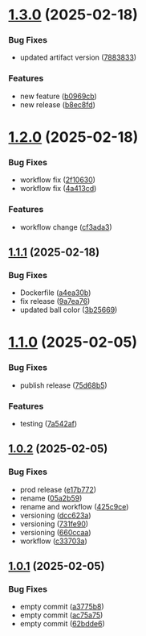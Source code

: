 # [1.3.0](https://github.com/sivaparthi/tts-frontend/compare/v1.2.0...v1.3.0) (2025-02-18)


### Bug Fixes

* updated artifact version ([7883833](https://github.com/sivaparthi/tts-frontend/commit/7883833c904855e7c8cea28d74d2aba322ab1a2d))


### Features

* new feature ([b0969cb](https://github.com/sivaparthi/tts-frontend/commit/b0969cb613c4d942fb4e1ba974790e1a38e2902f))
* new release ([b8ec8fd](https://github.com/sivaparthi/tts-frontend/commit/b8ec8fd8f73fe937ca242fc14763d5f6558b3a7f))

# [1.2.0](https://github.com/sivaparthi/tts-frontend/compare/v1.1.1...v1.2.0) (2025-02-18)


### Bug Fixes

* workflow fix ([2f10630](https://github.com/sivaparthi/tts-frontend/commit/2f106304be784a1e7ca0751d9fbe4c5a3e8f7efd))
* workflow fix ([4a413cd](https://github.com/sivaparthi/tts-frontend/commit/4a413cd7d2943fca1297176696f9f8cebe8f0193))


### Features

* workflow change ([cf3ada3](https://github.com/sivaparthi/tts-frontend/commit/cf3ada31b3a0a6a4c734fee197e9e1aa3b2780f9))

## [1.1.1](https://github.com/sivaparthi/tts-frontend/compare/v1.1.0...v1.1.1) (2025-02-18)


### Bug Fixes

* Dockerfile ([a4ea30b](https://github.com/sivaparthi/tts-frontend/commit/a4ea30b2ac79375da040b5597d9d2db5ce053a16))
* fix release ([9a7ea76](https://github.com/sivaparthi/tts-frontend/commit/9a7ea7692386594225b18f75fc09bd49b4efcab0))
* updated ball color ([3b25669](https://github.com/sivaparthi/tts-frontend/commit/3b25669c0b7c80550bbb49a24907264454fe03df))

# [1.1.0](https://github.com/sivaparthi/tts-frontend/compare/v1.0.2...v1.1.0) (2025-02-05)


### Bug Fixes

* publish release ([75d68b5](https://github.com/sivaparthi/tts-frontend/commit/75d68b5fc558c09c86fa75029809ce3cdc33eda2))


### Features

* testing ([7a542af](https://github.com/sivaparthi/tts-frontend/commit/7a542aff305ebf5a850f7381ae8b02844a81cacc))

## [1.0.2](https://github.com/sivaparthi/tts-frontend/compare/v1.0.1...v1.0.2) (2025-02-05)


### Bug Fixes

* prod  release ([e17b772](https://github.com/sivaparthi/tts-frontend/commit/e17b772de166b65ab444fb7faedf000a2439e8f9))
* rename ([05a2b59](https://github.com/sivaparthi/tts-frontend/commit/05a2b59a35f56b64b21ef5620040ed6d3b021fc3))
* rename and workflow ([425c9ce](https://github.com/sivaparthi/tts-frontend/commit/425c9ce38d19f354045a3e2f920ef4c7360cb354))
* versioning ([dcc623a](https://github.com/sivaparthi/tts-frontend/commit/dcc623a56eb0c1a8e5493ae1eac9b10562c83859))
* versioning ([731fe90](https://github.com/sivaparthi/tts-frontend/commit/731fe90e4a61255968c18690c28b4f82294511de))
* versioning ([660ccaa](https://github.com/sivaparthi/tts-frontend/commit/660ccaa225bf0bfd212e23af93ff6627cf0050ac))
* workflow ([c33703a](https://github.com/sivaparthi/tts-frontend/commit/c33703afd53a1844b29338457b1bb8b80b303dc9))

## [1.0.1](https://github.com/sivaparthi/tts-frontend/compare/v1.0.0...v1.0.1) (2025-02-05)


### Bug Fixes

* empty commit ([a3775b8](https://github.com/sivaparthi/tts-frontend/commit/a3775b8c090df3fc31c5f75ac0c09be221e6b3ec))
* empty commit ([ac75a75](https://github.com/sivaparthi/tts-frontend/commit/ac75a751d7a2d7d675c3f838676c983b39b26f42))
* empty commit ([62bdde6](https://github.com/sivaparthi/tts-frontend/commit/62bdde6e6ee8f17b59164c2379ec1ff1ced4bbfd))
